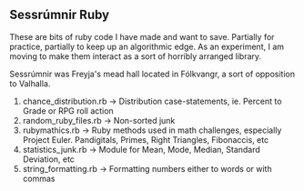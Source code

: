 ## Sessrúmnir Ruby

These are bits of ruby code I have made and want to save. Partially for practice, partially to keep up an algorithmic edge. As an experiment, I am moving to make them interact as a sort of horribly arranged library.

Sessrúmnir was Freyja's mead hall located in Fólkvangr, a sort of opposition to Valhalla.

1. chance_distribution.rb -> Distribution case-statements, ie. Percent to Grade or RPG roll action
1. random_ruby_files.rb -> Non-sorted junk
2. rubymathics.rb -> Ruby methods used in math challenges, especially Project Euler. Pandigitals, Primes, Right Triangles, Fibonaccis, etc
1. statistics_junk.rb -> Module for Mean, Mode, Median, Standard Deviation, etc
1. string_formatting.rb -> Formatting numbers either to words or with commas
